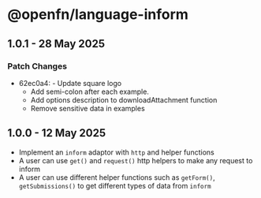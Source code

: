 # @openfn/language-inform

## 1.0.1 - 28 May 2025

### Patch Changes

- 62ec0a4: - Update square logo
  - Add semi-colon after each example.
  - Add options description to downloadAttachment function
  - Remove sensitive data in examples

## 1.0.0 - 12 May 2025

- Implement an `inform` adaptor with `http` and helper functions
- A user can use `get()` and `request()` http helpers to make any request to
  inform
- A user can use different helper functions such as `getForm()`,
  `getSubmissions()` to get different types of data from `inform`
